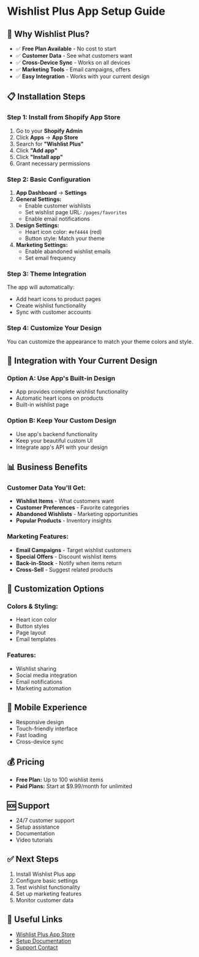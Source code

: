 # Wishlist Plus App Setup Guide

## 🎯 Why Wishlist Plus?
- ✅ **Free Plan Available** - No cost to start
- ✅ **Customer Data** - See what customers want
- ✅ **Cross-Device Sync** - Works on all devices
- ✅ **Marketing Tools** - Email campaigns, offers
- ✅ **Easy Integration** - Works with your current design

## 📋 Installation Steps

### Step 1: Install from Shopify App Store
1. Go to your **Shopify Admin**
2. Click **Apps** → **App Store**
3. Search for **"Wishlist Plus"**
4. Click **"Add app"**
5. Click **"Install app"**
6. Grant necessary permissions

### Step 2: Basic Configuration
1. **App Dashboard** → **Settings**
2. **General Settings:**
   - Enable customer wishlists
   - Set wishlist page URL: `/pages/favorites`
   - Enable email notifications
3. **Design Settings:**
   - Heart icon color: `#ef4444` (red)
   - Button style: Match your theme
4. **Marketing Settings:**
   - Enable abandoned wishlist emails
   - Set email frequency

### Step 3: Theme Integration
The app will automatically:
- Add heart icons to product pages
- Create wishlist functionality
- Sync with customer accounts

### Step 4: Customize Your Design
You can customize the appearance to match your theme colors and style.

## 🔧 Integration with Your Current Design

### Option A: Use App's Built-in Design
- App provides complete wishlist functionality
- Automatic heart icons on products
- Built-in wishlist page

### Option B: Keep Your Custom Design
- Use app's backend functionality
- Keep your beautiful custom UI
- Integrate app's API with your design

## 📊 Business Benefits

### Customer Data You'll Get:
- **Wishlist Items** - What customers want
- **Customer Preferences** - Favorite categories
- **Abandoned Wishlists** - Marketing opportunities
- **Popular Products** - Inventory insights

### Marketing Features:
- **Email Campaigns** - Target wishlist customers
- **Special Offers** - Discount wishlist items
- **Back-in-Stock** - Notify when items return
- **Cross-Sell** - Suggest related products

## 🎨 Customization Options

### Colors & Styling:
- Heart icon color
- Button styles
- Page layout
- Email templates

### Features:
- Wishlist sharing
- Social media integration
- Email notifications
- Marketing automation

## 📱 Mobile Experience
- Responsive design
- Touch-friendly interface
- Fast loading
- Cross-device sync

## 💰 Pricing
- **Free Plan:** Up to 100 wishlist items
- **Paid Plans:** Start at $9.99/month for unlimited

## 🆘 Support
- 24/7 customer support
- Setup assistance
- Documentation
- Video tutorials

## ✅ Next Steps
1. Install Wishlist Plus app
2. Configure basic settings
3. Test wishlist functionality
4. Set up marketing features
5. Monitor customer data

## 🔗 Useful Links
- [Wishlist Plus App Store](https://apps.shopify.com/wishlist-plus)
- [Setup Documentation](https://help.wishlistplus.com)
- [Support Contact](https://wishlistplus.com/support) 